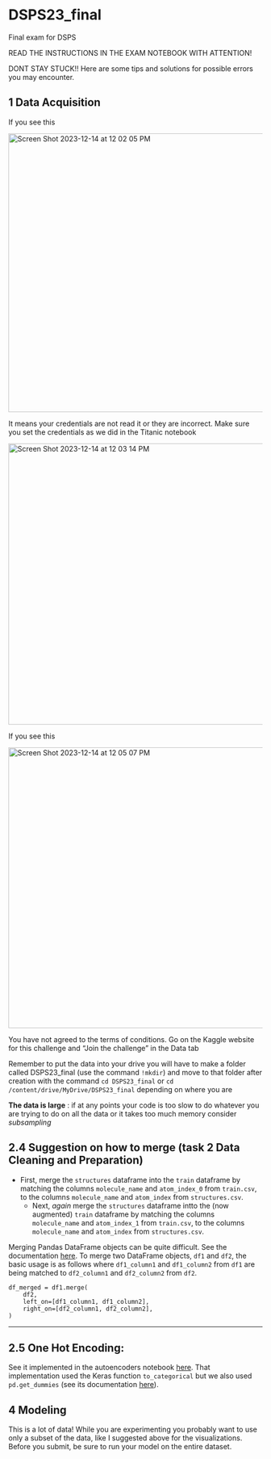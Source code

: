 # DSPS23_final
Final exam for DSPS

READ THE INSTRUCTIONS IN THE EXAM NOTEBOOK WITH ATTENTION! 


DONT STAY STUCK!! Here are some tips and solutions for possible errors you may encounter. 

## 1 Data Acquisition

If you see this

<img width="552" alt="Screen Shot 2023-12-14 at 12 02 05 PM" src="https://github.com/fedhere/DSPS23_final/assets/1696902/840c8b79-5048-4165-80af-e07d0ec9f156">

It means your credentials are not read it or they are incorrect. Make sure you set the credentials as we did in the Titanic notebook

<img width="557" alt="Screen Shot 2023-12-14 at 12 03 14 PM" src="https://github.com/fedhere/DSPS23_final/assets/1696902/daf254cb-9b10-4015-96ab-7e44e2efa29b">

If you see this

<img width="556" alt="Screen Shot 2023-12-14 at 12 05 07 PM" src="https://github.com/fedhere/DSPS23_final/assets/1696902/bd05d20e-0a36-48f6-b7b7-a19f0242dc34">

You have not agreed to the terms of conditions. Go on the Kaggle website for this challenge and “Join the challenge” in the Data tab


Remember to put the data into your drive you will have to make a folder called DSPS23_final (use the command `!mkdir`) and move to that folder after creation with the command `cd DSPS23_final` or `cd /content/drive/MyDrive/DSPS23_final` depending on where you are

**The data is large** : if at any points your code is too slow to do whatever you are trying to do on all the data or it takes too much memory consider _subsampling_



## 2.4 Suggestion on how to merge (task 2 Data Cleaning and Preparation)
 - First, merge the `structures` dataframe into the `train` dataframe by matching the columns `molecule_name` and `atom_index_0` from `train.csv`, to the columns `molecule_name` and `atom_index` from `structures.csv`.
    - Next, _again_ merge the `structures` dataframe intto the (now augmented) `train` dataframe by matching the columns `molecule_name` and `atom_index_1` from `train.csv`, to the columns `molecule_name` and `atom_index` from `structures.csv`.

Merging Pandas DataFrame objects can be quite difficult. See the documentation [here](https://pandas.pydata.org/docs/reference/api/pandas.DataFrame.merge.html). To merge two DataFrame objects, `df1` and `df2`, the basic usage is as follows where `df1_column1` and `df1_column2` from `df1` are being matched to `df2_column1` and `df2_column2` from `df2`.

    df_merged = df1.merge(
        df2,
        left_on=[df1_column1, df1_column2],
        right_on=[df2_column1, df2_column2],
    )

***

## 2.5 One Hot Encoding: 
See it implemented in the autoencoders notebook [here](https://github.com/fedhere/DSPS_FBianco/blob/main/ClassDemos/DSPS2023_autoencoders_8dec23_solns.ipynb). That implementation used the Keras function `to_categorical` but we also used `pd.get_dummies` (see its documentation [here](https://pandas.pydata.org/docs/reference/api/pandas.get_dummies.html)).

## 4 Modeling

This is a lot of data! While you are experimenting you probably want to use only a subset of the data, like I suggested above for the visualizations. Before you submit, be sure to run your model on the entire dataset.
